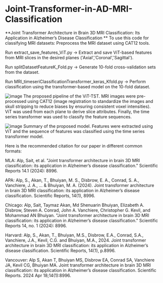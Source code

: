# Joint-Transformer-in-AD-MRI-Classification
**Joint Transformer Architecture in Brain 3D MRI Classification: Its Application in Alzheimer’s Disease Classification
**
To use this code for classifying MRI datasets:
Preprocess the MRI dataset using CAT12 tools.

Run extract_save_features_ViT.py
→ Extract and save ViT-based features from MRI slices in the desired planes ('Axial','Coronal','Sagittal').

Run splitDatasetFeatureK_Fold.py
→ Generate 10-fold cross-validation sets from the dataset.

Run MRI_timeseriClassificationTransformer_keras_Kfold.py
→ Perform classification using the transformer-based model on the 10-fold dataset.

![image](https://github.com/user-attachments/assets/14ee9f36-fee1-4f7e-83b9-c0512f5eafae)
The proposed pipeline of the ViT-TST. MRI images were pre-processed using CAT12 (image registration to standardize the images and skull stripping to reduce biases by ensuring consistent voxel intensities). ViT was used from each plane to derive slice attributes. Finally, the time series transformer was used to classify the feature sequences.

![image](https://github.com/user-attachments/assets/b2ff0496-dbcf-491f-b5ff-5fb701382b15)
Summary of the proposed model. Features were extracted using ViT and the sequence of features was classified using the time series transformer model.





Here is the recommended citation for our paper in different common formats:

MLA:  Alp, Sait, et al. "Joint transformer architecture in brain 3D MRI classification: its application in Alzheimer’s disease classification." Scientific Reports 14.1 (2024): 8996.

APA:  Alp, S., Akan, T., Bhuiyan, M. S., Disbrow, E. A., Conrad, S. A., Vanchiere, J. A., ... & Bhuiyan, M. A. (2024). Joint transformer architecture in brain 3D MRI classification: its application in Alzheimer’s disease classification. Scientific Reports, 14(1), 8996.

Chicago:  Alp, Sait, Taymaz Akan, Md Shenuarin Bhuiyan, Elizabeth A. Disbrow, Steven A. Conrad, John A. Vanchiere, Christopher G. Kevil, and Mohammad AN Bhuiyan. "Joint transformer architecture in brain 3D MRI classification: its application in Alzheimer’s disease classification." Scientific Reports 14, no. 1 (2024): 8996.

Harvard:  Alp, S., Akan, T., Bhuiyan, M.S., Disbrow, E.A., Conrad, S.A., Vanchiere, J.A., Kevil, C.G. and Bhuiyan, M.A., 2024. Joint transformer architecture in brain 3D MRI classification: its application in Alzheimer’s disease classification. Scientific Reports, 14(1), p.8996.

Vancouver:  Alp S, Akan T, Bhuiyan MS, Disbrow EA, Conrad SA, Vanchiere JA, Kevil CG, Bhuiyan MA. Joint transformer architecture in brain 3D MRI classification: its application in Alzheimer’s disease classification. Scientific Reports. 2024 Apr 18;14(1):8996.
